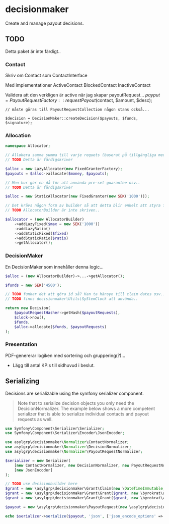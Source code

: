 # decisionmaker

Create and manage payout decisions.

## TODO

Detta paket är inte färdigt..

### Contact

Skriv om Contact som ContactInterface

Med implementationer
    ActiveContact
    BlockedContact
    InactiveContact

Validera att den verkligen är active när jag skapar payoutRequest...
    $payput = PayoutRequestFactory::requestPayout($contact, $amount, $desc);

    // måste göras till PayoutRequestCollection någon stans också...

    $decision = DecisionMaker::createDecision($payouts, $funds, $signature);

### Allocation

<!-- @ignore -->
```php
namespace Allocator;

// Allokera samma summa till varje requets (baserat på tillgängliga medel och optional max value..)
// TODO Detta är färdigskriver

$alloc = new LazyAllocator(new FixedGranterFactory);
$payouts = $alloc->allocate($money, $payouts);

// Men hur gör en då för att använda pre-set guarantee osv..
// TODO Detta är färdigskriver

$alloc = new StaticAllocator(new FixedGranter(new SEK('1000')));

// Det krävs någon form av builder så att detta blir enkelt att styra från ini..
// TODO AllocatorBuilder är inte skriven..

$allocator = (new AllocatorBuilder)
    ->addLazyFixed($max = new SEK('1000'))
    ->addLazyRatio()
    ->addStaticFixed($fixed)
    ->addStaticRatio($ratio)
    ->getAllocator();
```

### DecisionMaker

En DecisionMaker som innehåller denna logic...

<!-- @ignore -->
```php
$alloc = (new AllocatorBuilder)->...->getAllocator();

$funds = new SEK('4500');

// TODO funkar det att göra id så? Kan ta hänsyn till claim dates osv...
// TODO finns decisionmaker\Utils\SyStemClock att använda..

return new Decision(
    $payoutRequestHasher->getHash($payoutRequests),
    $clock->now(),
    $funds,
    $alloc->allocate($funds, $payoutRequests)
);
```

### Presentation

PDF-genererar logiken med sortering och gruppering(?)...

* Lägg till antal KP:s till sidhuvud i beslut.

## Serializing

Decisions are serializable using the symfony serializer component.

> Note that to serialize decision objects you only need the DecisionNormalizer.
> The example below shows a more competent serializer that is able to serialize
> individual contacts and payout requests as well.

<!-- @example serializer -->
<!-- @expectOutput "/^\{.+\}$/s" -->
```php
use Symfony\Component\Serializer\Serializer;
use Symfony\Component\Serializer\Encoder\JsonEncoder;

use asylgrp\decisionmaker\Normalizer\ContactNormalizer;
use asylgrp\decisionmaker\Normalizer\DecisionNormalizer;
use asylgrp\decisionmaker\Normalizer\PayoutRequestNormalizer;

$serializer = new Serializer(
    [new ContactNormalizer, new DecisionNormalizer, new PayoutRequestNormalizer],
    [new JsonEncoder]
);

// TODO use decisionbuilder here
$grant = new \asylgrp\decisionmaker\Grant\Claim(new \DateTimeImmutable, new \byrokrat\amount\Currency\SEK('100'), 'test');
$grant = new \asylgrp\decisionmaker\Grant\Grant($grant, new \byrokrat\amount\Currency\SEK('50'), 'granitng..');
$grant = new \asylgrp\decisionmaker\Grant\Grant($grant, new \byrokrat\amount\Currency\SEK('50'), 'granting again');

$payout = new \asylgrp\decisionmaker\PayoutRequest(new \asylgrp\decisionmaker\Contact, $grant);

echo $serializer->serialize($payout, 'json', ['json_encode_options' => JSON_PRETTY_PRINT]);
```
